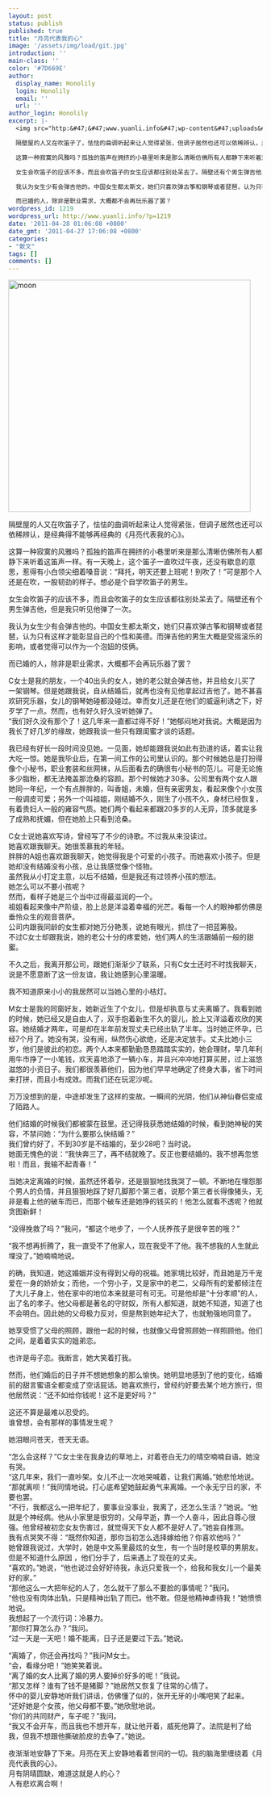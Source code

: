 ```yaml
---
layout: post
status: publish
published: true
title: "月亮代表我的心"
image: '/assets/img/load/git.jpg'
introduction: ''
main-class: ''
color: '#7D669E'
author:
  display_name: Honolily
  login: Honolily
  email: ''
  url: ''
author_login: Honolily
excerpt: |-
  <img src="http:&#47;&#47;www.yuanli.info&#47;wp-content&#47;uploads&#47;2011&#47;04&#47;moon.jpg" alt="moon" title="moon" width="480" height="460" class="aligncenter size-full wp-image-1465" &#47;>

  隔壁屋的人又在吹笛子了，怯怯的曲调听起来让人觉得紧张，但调子居然也还可以依稀辨认，是经典得不能够再经典的《月亮代表我的心》。

  这算一种寂寞的风雅吗？孤独的笛声在拥挤的小巷里听来是那么清晰仿佛所有人都静下来听着这笛声一样。有一天晚上，这个笛子一直吹过午夜，还没有歇息的意思，惹得有小白领尖细着嗓音说：&ldquo;拜托，明天还要上班呢！别吹了！&rdquo;可是那个人还是在吹，一股韧劲的样子。想必是个自学吹笛子的男生。

  女生会吹笛子的应该不多，而且会吹笛子的女生应该都往别处呆去了。隔壁还有个男生弹吉他，但是我只听见他弹了一次。

  我认为女生少有会弹吉他的。中国女生都太斯文，她们只喜欢弹古筝和钢琴或者琵琶，认为只有这样才能彰显自己的个性和美德。而弹吉他的男生大概是受摇滚乐的影响，或者觉得可以作为一个泡妞的伎俩。

  而已婚的人，除非是职业需求，大概都不会再玩乐器了罢？
wordpress_id: 1219
wordpress_url: http://www.yuanli.info/?p=1219
date: '2011-04-28 01:06:08 +0800'
date_gmt: '2011-04-27 17:06:08 +0800'
categories:
- "散文"
tags: []
comments: []
---
```

<p><img src="http:&#47;&#47;www.yuanli.info&#47;wp-content&#47;uploads&#47;2011&#47;04&#47;moon.jpg" alt="moon" title="moon" width="480" height="460" class="aligncenter size-full wp-image-1465" &#47;></p>
<p>隔壁屋的人又在吹笛子了，怯怯的曲调听起来让人觉得紧张，但调子居然也还可以依稀辨认，是经典得不能够再经典的《月亮代表我的心》。</p>
<p>这算一种寂寞的风雅吗？孤独的笛声在拥挤的小巷里听来是那么清晰仿佛所有人都静下来听着这笛声一样。有一天晚上，这个笛子一直吹过午夜，还没有歇息的意思，惹得有小白领尖细着嗓音说：&ldquo;拜托，明天还要上班呢！别吹了！&rdquo;可是那个人还是在吹，一股韧劲的样子。想必是个自学吹笛子的男生。</p>
<p>女生会吹笛子的应该不多，而且会吹笛子的女生应该都往别处呆去了。隔壁还有个男生弹吉他，但是我只听见他弹了一次。</p>
<p>我认为女生少有会弹吉他的。中国女生都太斯文，她们只喜欢弹古筝和钢琴或者琵琶，认为只有这样才能彰显自己的个性和美德。而弹吉他的男生大概是受摇滚乐的影响，或者觉得可以作为一个泡妞的伎俩。</p>
<p>而已婚的人，除非是职业需求，大概都不会再玩乐器了罢？<a id="more"></a><a id="more-1219"></a></p>
<p>C女士是我的朋友，一个40出头的女人，她的老公就会弹吉他，并且给女儿买了一架钢琴。但是她跟我说，自从结婚后，就再也没有见他拿起过吉他了。她不甚喜欢研究乐器，女儿的钢琴她碰都没碰过。幸而女儿还是在他们的威逼利诱之下，好歹学了一点。然而，也有好久好久没听她弹了。<br />
&ldquo;我们好久没有那个了！这几年来一直都过得不好！&rdquo;她郁闷地对我说。大概是因为我长了好几岁的缘故，她跟我谈一些只有跟闺蜜才谈的话题。</p>
<p>我已经有好长一段时间没见她。一见面，她却能跟我说如此有劲道的话，着实让我大吃一惊。她是我毕业后，在第一间工作的公司里认识的。那个时候她总是打扮得像个小秘书，职业套装和丝网袜，从后面看去的确很有小秘书的范儿。可是无论施多少脂粉，都无法掩盖那沧桑的容颜。那个时候她才30多。公司里有两个女人跟她同一年纪，一个有点胖胖的，叫香姐，未婚，但有亲密男友，看起来像个小女孩一般调皮可爱；另外一个叫祖姐，刚结婚不久，刚生了小孩不久，身材已经恢复，有着贵妇人一般的雍容气质。她们两个看起来都跟20多岁的人无异，顶多就是多了成熟和抚媚，但在她脸上只看到沧桑。</p>
<p>C女士说她喜欢写诗，曾经写了不少的诗歌。不过我从来没读过。<br />
她喜欢跟我聊天。她很羡慕我的年轻。<br />
胖胖的A姐也喜欢跟我聊天，她觉得我是个可爱的小孩子。而她喜欢小孩子。但是她却没有结婚没有小孩，总让我感觉像个怪物。<br />
虽然我从小打定主意，以后不结婚，但是我还有过领养小孩的想法。<br />
她怎么可以不要小孩呢？<br />
然而，看样子她是三个当中过得最滋润的一个。<br />
祖姐看起来像中产阶级，脸上总是洋溢着幸福的光芒。看每一个人的眼神都仿佛是垂怜众生的观音菩萨。<br />
公司内跟我同龄的女生都对她万分艳羡，说她有眼光，抓住了一把蓝筹股。<br />
不过C女士却跟我说，她的老公十分的疼爱她，他们两人的生活跟婚前一般的甜蜜。</p>
<p>不久之后，我离开那公司，跟她们渐渐少了联系，只有C女士还时不时找我聊天，说是不愿意断了这一份友谊，我让她感到心里温暖。</p>
<p>我不知道原来小小的我居然可以当她心里的小桔灯。</p>
<p>M女士是我的同窗好友，她新近生了个女儿，但是却执意与丈夫离婚了。我看到她的时候，她已经又是自由人了，双手抱着新生不久的婴儿，脸上又洋溢着欢欣的笑容。她结婚才两年，可是却在半年前发现丈夫已经出轨了半年。当时她正怀孕，已经7个月了。她没有哭，没有闹，纵然伤心欲绝，还是决定放手。丈夫比她小三岁，他们是彼此的初恋。两个人本来都勤勤恳恳踏踏实实的，她会理财，早几年利用牛市挣了一小笔钱，欢天喜地添了一辆小车，并且兴冲冲地打算买房，过上滋悠滋悠的小资日子。我们都很羡慕他们，因为他们早早地确定了终身大事，省下时间来打拼，而且小有成效。而我们还在玩泥沙呢。</p>
<p>万万没想到的是，中途却发生了这样的变故。一瞬间的光阴，他们从神仙眷侣变成了陌路人。 </p>
<p>他们结婚的时候我们都被蒙在鼓里。还记得我获悉她结婚的时候，看到她神秘的笑容，不禁问她：&ldquo;为什么要那么快结婚？&rdquo;<br />
我们曾约好了，不到30岁是不结婚的，至少28吧？当时说。<br />
她面无愧色的说：&ldquo;我快奔三了，再不结就晚了。反正也要结婚的。我不想再忽悠啦！而且，我输不起青春！&rdquo;</p>
<p>当她决定离婚的时候，虽然还怀着孕，还是狠狠地找我哭了一顿。不断地在埋怨那个男人的负情，并且狠狠地踩了好几脚那个第三者，说那个第三者长得像猪头，无非是看上他的破车而已，而那个破车还是她挣的钱买的！他怎么就看不透呢？他就贪图新鲜！</p>
<p>&ldquo;没得挽救了吗？&rdquo;我问，&ldquo;都这个地步了，一个人抚养孩子是很辛苦的哦？&rdquo;</p>
<p>&ldquo;我不想再折腾了，我一直受不了他家人，现在我受不了他。我不想我的人生就此埋没了。&rdquo;她喃喃地说。</p>
<p>的确，我知道，她这婚姻并没有得到父母的祝福。她家境比较好，而且她是万千宠爱在一身的娇娇女；而他，一个穷小子，又是家中的老二，父母所有的爱都倾注在了大儿子身上，他在家中的地位本来就是可有可无。可是他却是&ldquo;十分孝顺&rdquo;的人，出了名的孝子。他父母都是著名的守财奴，所有人都知道，就她不知道，知道了也不会明白。因此她的父母极力反对，但是熬到她年纪大了，也就勉强地同意了。</p>
<p>她享受惯了父母的照顾，跟他一起的时候，也就像父母曾照顾她一样照顾他。他们之间，是着着实实的姐弟恋。</p>
<p>也许是母子恋。我断言，她大笑着打我。</p>
<p>然而，他们婚后的日子并不想她想象的那么愉快。她明显地感到了他的变化，结婚前的甜言蜜语全都变成了空话屁话。她喜欢旅行，曾经约好要去某个地方旅行，但他居然说：&ldquo;还不如给你钱呢！这不是更好吗？&rdquo;</p>
<p>这还不算是最难以忍受的。<br />
谁曾想，会有那样的事情发生呢？</p>
<p>她泪眼问苍天，苍天无语。</p>
<p>&ldquo;怎么会这样？&rdquo;C女士坐在我身边的草地上，对着苍白无力的晴空喃喃自语。她没有哭。<br />
&ldquo;这几年来，我们一直吵架。女儿不止一次地哭喊着，让我们离婚。&rdquo;她悲怆地说。<br />
&ldquo;那就离呗！&rdquo;我同情地说。打心底希望她鼓起勇气来离婚。一个永无宁日的家，不要也罢。<br />
&ldquo;不行，我都这么一把年纪了，要事业没事业，我离了，还怎么生活？&rdquo;她说。&ldquo;他就是个神经病。他从小家里是很穷的，父母早逝，靠一个人奋斗，因此自尊心很强。他曾经被初恋女友伤害过，就觉得天下女人都不是好人了。&rdquo;她妄自推测。<br />
我有点哭笑不得：&ldquo;既然你知道，那你当初怎么选择嫁给他？你喜欢他吗？&rdquo;<br />
她曾跟我说过，大学时，她是中文系里最炫的女生，有一个当时是校草的男朋友。但是不知道什么原因 ，他们分手了，后来遇上了现在的丈夫。<br />
&ldquo;喜欢的。&rdquo;她说，&ldquo;他也说过会好好待我，永远只爱我一个，给我和我女儿一个最美好的家。&rdquo;<br />
&ldquo;那他这么一大把年纪的人了，怎么就干了那么不要脸的事情呢？&rdquo;我问。<br />
&ldquo;他也没有肉体出轨，只是精神出轨了而已。他不敢。但是他精神虐待我！&rdquo;她愤愤地说。<br />
我想起了一个流行词：冷暴力。<br />
&rdquo;那你打算怎么办？&rdquo;我问。<br />
&ldquo;过一天是一天吧！婚不能离，日子还是要过下去。&rdquo;她说。 </p>
<p>&ldquo;离婚了，你还会再找吗？&rdquo;我问M女士。<br />
&ldquo;会，看缘分吧！&rdquo;她笑笑着说。<br />
&ldquo;离了婚的女人比离了婚的男人要掉价好多的呢！&rdquo;我说。<br />
&ldquo;那又怎样？谁有了钱不是猪脚？&rdquo;她居然又恢复了往常的心情了。<br />
怀中的婴儿安静地听我们讲话，仿佛懂了似的，张开无牙的小嘴吧笑了起来。<br />
&ldquo;还好她是个女孩，他父母都不要。&rdquo;她欣慰地说。<br />
&ldquo;你们的共同财产，车子呢？&rdquo;我问。<br />
&ldquo;我又不会开车，而且我也不想开车，就让他开着，威死他算了。法院是判了给我，但我不想跟他撕破脸皮的去争了。&rdquo;她说。</p>
<p>夜渐渐地安静了下来。月亮在天上安静地看着世间的一切。我的脑海里缠绕着《月亮代表我的心》。<br />
月有阴晴圆缺，难道这就是人的心？<br />
人有悲欢离合啊！</p>
